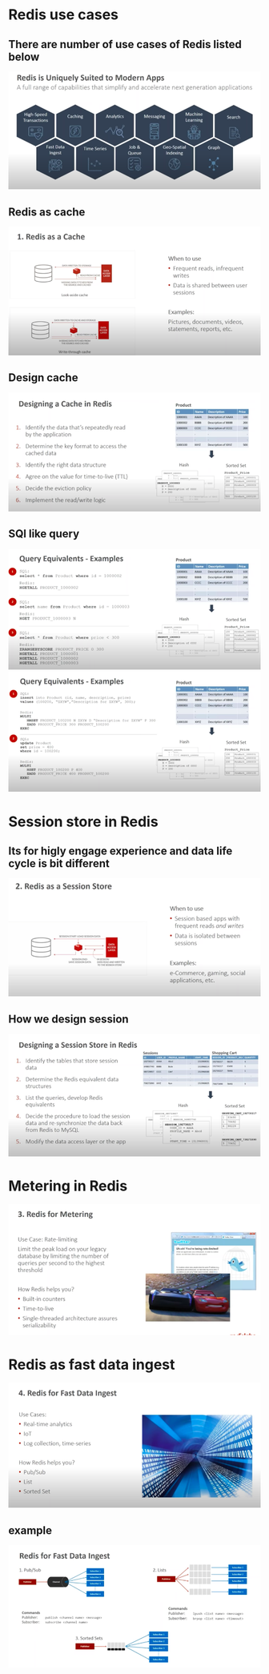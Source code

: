 # Redis use cases 

## There are number of use cases of Redis listed below

<img src="usecases.png">

## Redis as cache 

<img src="cache.png">

## Design cache 

<img src="designcache.png">

## SQl like query

<img src="query1.png">

<img src="query2.png">



# Session store in Redis

## Its for higly engage experience and data life cycle is bit different 

<img src="session.png">

## How we design session 

<img src="sessiondesign.png">

# Metering in Redis

<img src="metering.png">

# Redis as fast data ingest

<img src="ingest.png">

## example

<img src="ingestexp.png">

